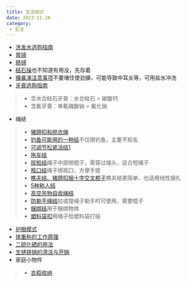 ```yaml
---
title: 生活知识
date: 2023-11-26
category:
 - 生活
---
```


- [洗发水选购指南](https://www.bilibili.com/video/BV17J4m1b75z)
- [胃镜](https://www.bilibili.com/video/BV1H64y1W7vZ)
- [肠镜](https://www.bilibili.com/video/BV1HC4y1Y7MX)
- [结石操](https://www.bilibili.com/video/BV1fC4y1y7bk)也不知道有用没，先存着
- [擤鼻涕注意事项](https://www.bilibili.com/video/BV1qi4y1h7hD)不要堵住使劲擤，可能导致中耳炎等，可用盐水冲洗
- [牙膏选购指南](https://www.bilibili.com/video/BV1H8411i7Hi)
> - 含水合硅石牙膏：水合硅石 > 碳酸钙
> - 含氟牙膏：单氟磷酸钠 > 氟化钠

- 绳结
> - [猪蹄扣和晾衣绳](https://www.bilibili.com/video/BV1Kt4y1R7v7)
> - [钓鱼可能用的一种结](https://www.bilibili.com/video/BV19w411V756)不仅限钓鱼，主要不知名
> - [可调节松紧活结1](https://www.bilibili.com/video/BV1oe411Z7U2)
> - [拖车结](https://www.bilibili.com/video/BV1LW4y1N7qy)
> - [拔桩结](https://www.bilibili.com/video/BV1eN4y1h7mH)绳子中部绑棍子，需穿过绳头，适合短绳子
> - [瓶口结](https://www.bilibili.com/video/BV1BW4y1F7pg)绳子绑瓶口，方便手提
> - [樵夫结、猪蹄扣捆十字交叉棍子](https://www.bilibili.com/video/BV1BW4y1F7pg)樵夫结更简单，也适用线性捆扎
> - [5种称人结](https://www.bilibili.com/video/BV1Ta4y127p5)
> - [高空吊物自收绳结](https://www.bilibili.com/video/BV1964y1J7Cm)
> - [防勒手绳结](https://www.bilibili.com/video/BV1qT4y1p7Fm)拉或提绳子勒手时可使用，需要棍子
> - [捆绑结](https://www.bilibili.com/video/BV1UK411x7ME)用于捆绑物体
> - [塑料袋扣](https://www.bilibili.com/video/BV1ne41117k9)用绳子给塑料袋打结

- [护眼模式](https://www.bilibili.com/video/BV1ZG411r7pC)
- [体重称的工作原理](https://www.bilibili.com/video/BV17W4y1w7yh)
- [二硫化硒的用法](https://www.bilibili.com/video/BV1g94y1K7qE)
- [生锈铁锅的清洁与开锅](https://www.bilibili.com/video/BV1Ce411b71c)
- 家庭小物件
> - [衣柜收纳](https://www.bilibili.com/video/BV1GJ4m1t7LB)